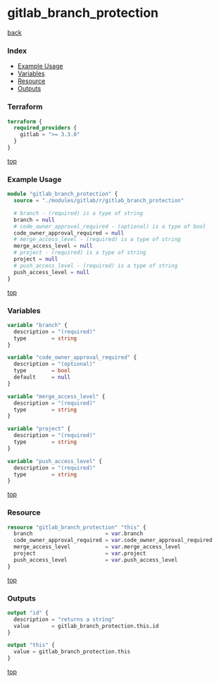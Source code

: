 # gitlab_branch_protection

[back](../gitlab.md)

### Index

- [Example Usage](#example-usage)
- [Variables](#variables)
- [Resource](#resource)
- [Outputs](#outputs)

### Terraform

```terraform
terraform {
  required_providers {
    gitlab = ">= 3.3.0"
  }
}
```

[top](#index)

### Example Usage

```terraform
module "gitlab_branch_protection" {
  source = "./modules/gitlab/r/gitlab_branch_protection"

  # branch - (required) is a type of string
  branch = null
  # code_owner_approval_required - (optional) is a type of bool
  code_owner_approval_required = null
  # merge_access_level - (required) is a type of string
  merge_access_level = null
  # project - (required) is a type of string
  project = null
  # push_access_level - (required) is a type of string
  push_access_level = null
}
```

[top](#index)

### Variables

```terraform
variable "branch" {
  description = "(required)"
  type        = string
}

variable "code_owner_approval_required" {
  description = "(optional)"
  type        = bool
  default     = null
}

variable "merge_access_level" {
  description = "(required)"
  type        = string
}

variable "project" {
  description = "(required)"
  type        = string
}

variable "push_access_level" {
  description = "(required)"
  type        = string
}
```

[top](#index)

### Resource

```terraform
resource "gitlab_branch_protection" "this" {
  branch                       = var.branch
  code_owner_approval_required = var.code_owner_approval_required
  merge_access_level           = var.merge_access_level
  project                      = var.project
  push_access_level            = var.push_access_level
}
```

[top](#index)

### Outputs

```terraform
output "id" {
  description = "returns a string"
  value       = gitlab_branch_protection.this.id
}

output "this" {
  value = gitlab_branch_protection.this
}
```

[top](#index)